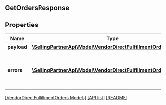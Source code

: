 ## GetOrdersResponse

## Properties

Name | Type | Description | Notes
------------ | ------------- | ------------- | -------------
**payload** | [**\SellingPartnerApi\Model\VendorDirectFulfillmentOrders\OrderList**](OrderList.md) |  | [optional]
**errors** | [**\SellingPartnerApi\Model\VendorDirectFulfillmentOrders\Error[]**](Error.md) | A list of error responses returned when a request is unsuccessful. | [optional]

[[VendorDirectFulfillmentOrders Models]](../) [[API list]](../../Api) [[README]](../../../README.md)
